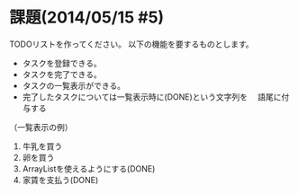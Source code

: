 # 課題(2014/05/15 #5)

TODOリストを作ってください。
以下の機能を要するものとします。

- タスクを登録できる。
- タスクを完了できる。
- タスクの一覧表示ができる。
- 完了したタスクについては一覧表示時に(DONE)という文字列を
　語尾に付与する

（一覧表示の例）
1. 牛乳を買う
2. 卵を買う
3. ArrayListを使えるようにする(DONE)
4. 家賃を支払う(DONE)